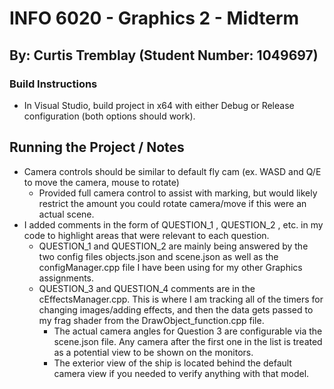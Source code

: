 # INFO 6020 - Graphics 2 - Midterm
## By: Curtis Tremblay (Student Number: 1049697)


### Build Instructions
- In Visual Studio, build project in x64 with either Debug or Release configuration (both options should work).
## Running the Project / Notes

- Camera controls should be similar to default fly cam (ex. WASD and Q/E to move the camera, mouse to rotate)
	- Provided full camera control to assist with marking, but would likely restrict the amount you could rotate camera/move if this were an actual scene.
- I added comments in the form of QUESTION_1 , QUESTION_2 , etc. in my code to highlight areas that were relevant to each question.
	- QUESTION_1 and QUESTION_2 are mainly being answered by the two config files objects.json and scene.json as well as the configManager.cpp file I have been using for my other Graphics assignments.
	- QUESTION_3 and QUESTION_4 comments are in the cEffectsManager.cpp. This is where I am tracking all of the timers for changing images/adding effects, and then the data gets passed to my frag shader from the DrawObject_function.cpp file.
		- The actual camera angles for Question 3 are configurable via the scene.json file. Any camera after the first one in the list is treated as a potential view to be shown on the monitors.
		- The exterior view of the ship is located behind the default camera view if you needed to verify anything with that model.